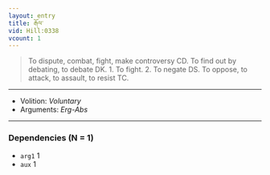 ```yaml
---
layout: entry
title: རྒོལ་
vid: Hill:0338
vcount: 1
---
```

> To dispute, combat, fight, make controversy CD\. To find out by debating, to debate DK\. 1\. To fight\. 2\. To negate DS\. To oppose, to attack, to assault, to resist TC\.

---
* Volition: _Voluntary_
* Arguments: _Erg-Abs_

---

### Dependencies (N = 1)
* `arg1` 1
* `aux` 1
